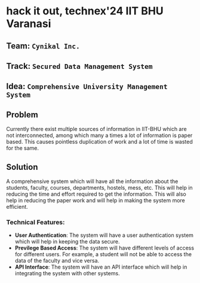 # hack it out, technex'24 IIT BHU Varanasi
## Team: `Cynikal Inc.`

## Track: `Secured Data Management System`

## Idea: `Comprehensive University Management System`

## Problem
Currently there exist multiple sources of information in IIT-BHU which are not interconnected, among which many a times a lot of information is paper based. This causes pointless duplication of work and a lot of time is wasted for the same.

## Solution
A comprehensive system which will have all the information about the students, faculty, courses, departments, hostels, mess, etc. This will help in reducing the time and effort required to get the information. This will also help in reducing the paper work and will help in making the system more efficient.

### Technical Features:
- **User Authentication**: The system will have a user authentication system which will help in keeping the data secure.
- **Previlege Based Access**: The system will have different levels of access for different users. For example, a student will not be able to access the data of the faculty and vice versa.
- **API Interface**: The system will have an API interface which will help in integrating the system with other systems.